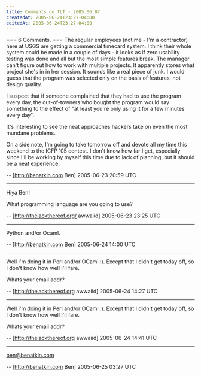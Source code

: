 ```yaml
---
title: Comments_on_TLT_-_2005.06.07
createdAt: 2005-06-24T23:27-04:00
editedAt: 2005-06-24T23:27-04:00
---
```


=== 6 Comments. ===
The regular employees (not me - I'm a contractor) here at USGS are getting a commercial timecard system. I think their whole system could be made in a couple of days - it looks as if zero usability testing was done and all but the most simple features break. The manager can't figure out how to work with multiple projects. It apparently stores what project she's in in her session. It sounds like a real piece of junk. I would guess that the program was selected only on the basis of features, not design quality.

I suspect that if someone complained that they had to use the program every day, the out-of-towners who bought the program would say something to the effect of "at least you're only using it for a few minutes every day".

It's interesting to see the neat approaches hackers take on even the most mundane problems.

On a side note, I'm going to take tomorrow off and devote all my time this weekend to the ICFP '05 contest. I don't know how far I get, especially since I'll be working by myself this time due to lack of planning, but it should be a neat experience.

-- [http://benatkin.com Ben] 2005-06-23 20:59 UTC


----

Hiya Ben!

What programming language are you going to use?

-- [http://thelackthereof.org/ awwaiid] 2005-06-23 23:25 UTC


----

Python and/or Ocaml.

-- [http://benatkin.com Ben] 2005-06-24 14:00 UTC


----

Well I'm doing it in Perl and/or OCaml :). Except that I didn't get today off, so I don't know how well I'll fare.

Whats your email addr?

-- [http://thelackthereof.org awwaiid] 2005-06-24 14:27 UTC


----

Well I'm doing it in Perl and/or OCaml :). Except that I didn't get today off, so I don't know how well I'll fare.

Whats your email addr?

-- [http://thelackthereof.org awwaiid] 2005-06-24 14:41 UTC


----

ben@benatkin.com

-- [http://benatkin.com Ben] 2005-06-25 03:27 UTC


